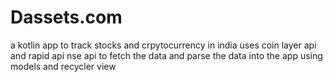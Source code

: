 # Dassets.com
a kotlin app to track stocks and crpytocurrency in india
uses coin layer api and rapid api nse api to fetch the data and parse the data into the app using models and recycler view
